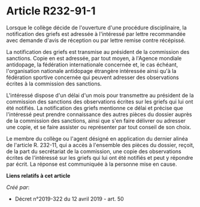 # Article R232-91-1

Lorsque le collège décide de l'ouverture d'une procédure disciplinaire, la notification des griefs est adressée à l'intéressé
par lettre recommandée avec demande d'avis de réception ou par lettre remise contre récépissé.

La notification des griefs est transmise au président de la commission des sanctions. Copie en est adressée, par tout moyen,
à l'Agence mondiale antidopage, la fédération internationale concernée et, le cas échéant, l'organisation nationale
antidopage étrangère intéressée ainsi qu'à la fédération sportive concernée qui peuvent adresser des observations écrites à
la commission des sanctions.

L'intéressé dispose d'un délai d'un mois pour transmettre au président de la commission des sanctions des observations
écrites sur les griefs qui lui ont été notifiés. La notification des griefs mentionne ce délai et précise que l'intéressé
peut prendre connaissance des autres pièces du dossier auprès de la commission des sanctions, ainsi que s'en faire délivrer
ou adresser une copie, et se faire assister ou représenter par tout conseil de son choix.

Le membre du collège ou l'agent désigné en application du dernier alinéa de l'article R. 232-11, qui a accès à l'ensemble des
pièces du dossier, reçoit, de la part du secrétariat de la commission, une copie des observations écrites de l'intéressé sur
les griefs qui lui ont été notifiés et peut y répondre par écrit. La réponse est communiquée à la personne mise en cause.

**Liens relatifs à cet article**

_Créé par_:

  - Décret n°2019-322 du 12 avril 2019 - art. 50
